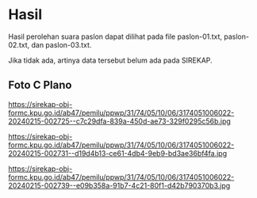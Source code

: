 # Hasil

Hasil perolehan suara paslon dapat dilihat pada file paslon-01.txt, paslon-02.txt, dan paslon-03.txt.

Jika tidak ada, artinya data tersebut belum ada pada SIREKAP.

## Foto C Plano

https://sirekap-obj-formc.kpu.go.id/ab47/pemilu/ppwp/31/74/05/10/06/3174051006022-20240215-002725--c7c29dfa-839a-450d-ae73-329f0295c56b.jpg

https://sirekap-obj-formc.kpu.go.id/ab47/pemilu/ppwp/31/74/05/10/06/3174051006022-20240215-002731--d19d4b13-ce61-4db4-9eb9-bd3ae36bf4fa.jpg

https://sirekap-obj-formc.kpu.go.id/ab47/pemilu/ppwp/31/74/05/10/06/3174051006022-20240215-002739--e09b358a-91b7-4c21-80f1-d42b790370b3.jpg
